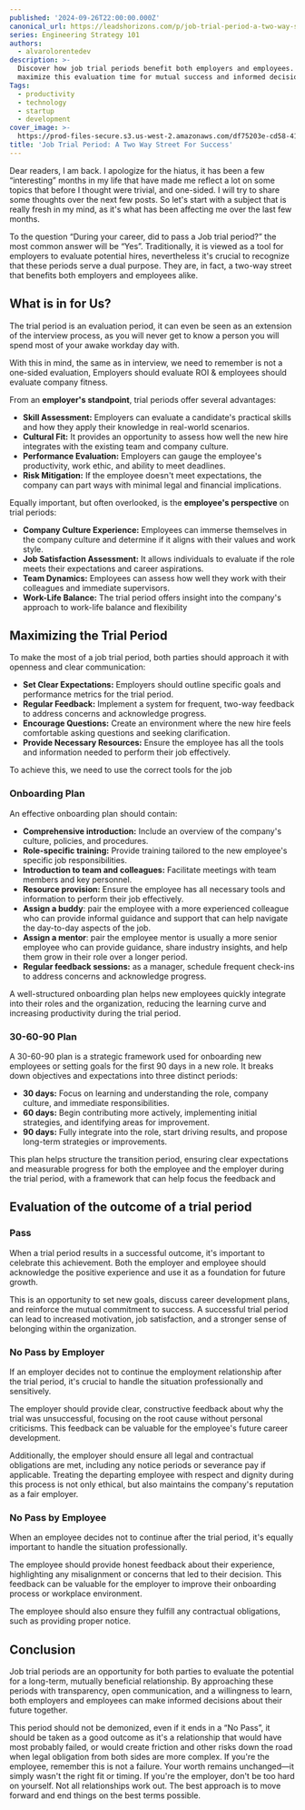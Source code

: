 ```yaml
---
published: '2024-09-26T22:00:00.000Z'
canonical_url: https://leadshorizons.com/p/job-trial-period-a-two-way-street
series: Engineering Strategy 101
authors:
  - alvarolorentedev
description: >-
  Discover how job trial periods benefit both employers and employees. Learn to
  maximize this evaluation time for mutual success and informed decision-making.
Tags:
  - productivity
  - technology
  - startup
  - development
cover_image: >-
  https://prod-files-secure.s3.us-west-2.amazonaws.com/df75203e-cd58-41eb-8339-d5bf4288eb0e/630c13dd-5a1f-4664-bb0e-af68a3bc17e3/Designer_%283%29.png?X-Amz-Algorithm=AWS4-HMAC-SHA256&X-Amz-Content-Sha256=UNSIGNED-PAYLOAD&X-Amz-Credential=AKIAT73L2G45GO43JXI4%2F20241114%2Fus-west-2%2Fs3%2Faws4_request&X-Amz-Date=20241114T120436Z&X-Amz-Expires=3600&X-Amz-Signature=3a9141f38fe8196d3f9dc522338da9d2cbbed96fb63d46b4feda48448cac2764&X-Amz-SignedHeaders=host&x-id=GetObject
title: 'Job Trial Period: A Two Way Street For Success'
---
```


Dear readers, I am back. I apologize for the hiatus, it has been a few “interesting” months in my life that have made me reflect a lot on some topics that before I thought were trivial, and one-sided. I will try to share some thoughts over the next few posts. So let's start with a subject that is really fresh in my mind, as it's what has been affecting me over the last few months.


To the question “During your career, did to pass a Job trial period?” the most common answer will be “Yes”. Traditionally, it is viewed as a tool for employers to evaluate potential hires, nevertheless it's crucial to recognize that these periods serve a dual purpose. They are, in fact, a two-way street that benefits both employers and employees alike.


## What is in for Us?


The trial period is an evaluation period, it can even be seen as an extension of the interview process, as you will never get to know a person you will spend most of your awake workday day with.

With this in mind, the same as in interview, we need to remember is not a one-sided evaluation, Employers should evaluate ROI & employees should evaluate company fitness.


From an **employer's standpoint**, trial periods offer several advantages:

- **Skill Assessment:** Employers can evaluate a candidate's practical skills and how they apply their knowledge in real-world scenarios.
- **Cultural Fit:** It provides an opportunity to assess how well the new hire integrates with the existing team and company culture.
- **Performance Evaluation:** Employers can gauge the employee's productivity, work ethic, and ability to meet deadlines.
- **Risk Mitigation:** If the employee doesn't meet expectations, the company can part ways with minimal legal and financial implications.

Equally important, but often overlooked, is the **employee's perspective** on trial periods:

- **Company Culture Experience:** Employees can immerse themselves in the company culture and determine if it aligns with their values and work style.
- **Job Satisfaction Assessment:** It allows individuals to evaluate if the role meets their expectations and career aspirations.
- **Team Dynamics:** Employees can assess how well they work with their colleagues and immediate supervisors.
- **Work-Life Balance:** The trial period offers insight into the company's approach to work-life balance and flexibility

## Maximizing the Trial Period


To make the most of a job trial period, both parties should approach it with openness and clear communication:

- **Set Clear Expectations:** Employers should outline specific goals and performance metrics for the trial period.
- **Regular Feedback:** Implement a system for frequent, two-way feedback to address concerns and acknowledge progress.
- **Encourage Questions:** Create an environment where the new hire feels comfortable asking questions and seeking clarification.
- **Provide Necessary Resources:** Ensure the employee has all the tools and information needed to perform their job effectively.

To achieve this, we need to use the correct tools for the job


### Onboarding Plan


An effective onboarding plan should contain:

- **Comprehensive introduction:** Include an overview of the company's culture, policies, and procedures.
- **Role-specific training:** Provide training tailored to the new employee's specific job responsibilities.
- **Introduction to team and colleagues:** Facilitate meetings with team members and key personnel.
- **Resource provision:** Ensure the employee has all necessary tools and information to perform their job effectively.
- **Assign a buddy**: pair the employee with a more experienced colleague who can provide informal guidance and support that can help navigate the day-to-day aspects of the job.
- **Assign a mentor**: pair the employee mentor is usually a more senior employee who can provide guidance, share industry insights, and help them grow in their role over a longer period.
- **Regular feedback sessions:** as a manager, schedule frequent check-ins to address concerns and acknowledge progress.

A well-structured onboarding plan helps new employees quickly integrate into their roles and the organization, reducing the learning curve and increasing productivity during the trial period.


### 30-60-90 Plan


A 30-60-90 plan is a strategic framework used for onboarding new employees or setting goals for the first 90 days in a new role. It breaks down objectives and expectations into three distinct periods:

- **30 days:** Focus on learning and understanding the role, company culture, and immediate responsibilities.
- **60 days:** Begin contributing more actively, implementing initial strategies, and identifying areas for improvement.
- **90 days:** Fully integrate into the role, start driving results, and propose long-term strategies or improvements.

This plan helps structure the transition period, ensuring clear expectations and measurable progress for both the employee and the employer during the trial period, with a framework that can help focus the feedback and


## Evaluation of the outcome of a trial period


### Pass


When a trial period results in a successful outcome, it's important to celebrate this achievement. Both the employer and employee should acknowledge the positive experience and use it as a foundation for future growth.


This is an opportunity to set new goals, discuss career development plans, and reinforce the mutual commitment to success. A successful trial period can lead to increased motivation, job satisfaction, and a stronger sense of belonging within the organization.


### No Pass by Employer


If an employer decides not to continue the employment relationship after the trial period, it's crucial to handle the situation professionally and sensitively. 


The employer should provide clear, constructive feedback about why the trial was unsuccessful, focusing on the root cause without personal criticisms. This feedback can be valuable for the employee's future career development. 


Additionally, the employer should ensure all legal and contractual obligations are met, including any notice periods or severance pay if applicable. Treating the departing employee with respect and dignity during this process is not only ethical, but also maintains the company's reputation as a fair employer.


### No Pass by Employee


When an employee decides not to continue after the trial period, it's equally important to handle the situation professionally. 


The employee should provide honest feedback about their experience, highlighting any misalignment or concerns that led to their decision. This feedback can be valuable for the employer to improve their onboarding process or workplace environment. 


The employee should also ensure they fulfill any contractual obligations, such as providing proper notice.


## Conclusion


Job trial periods are an opportunity for both parties to evaluate the potential for a long-term, mutually beneficial relationship. By approaching these periods with transparency, open communication, and a willingness to learn, both employers and employees can make informed decisions about their future together.


This period should not be demonized, even if it ends in a “No Pass”, it should be taken as a good outcome as it's a relationship that would have most probably failed, or would create friction and other risks down the road when legal obligation from both sides are more complex.
If you're the employee, remember this is not a failure. Your worth remains unchanged—it simply wasn't the right fit or timing. If you're the employer, don't be too hard on yourself. Not all relationships work out. The best approach is to move forward and end things on the best terms possible.

